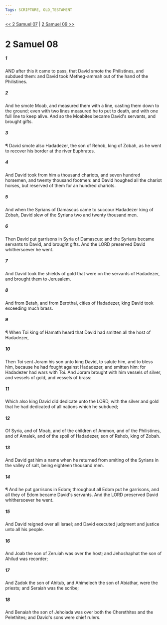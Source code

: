 ```yaml
---
Tags: SCRIPTURE, OLD_TESTAMENT
---
```


[<< 2 Samuel 07](OLD_TESTAMENT/10_2_Samuel/2_Samuel_07.md) | [2 Samuel 09 >>](OLD_TESTAMENT/10_2_Samuel/2_Samuel_09.md)

# 2 Samuel 08

##### 1
 AND after this it came to pass, that David smote the Philistines, and subdued them: and David took Metheg-ammah out of the hand of the Philistines.
##### 2
 And he smote Moab, and measured them with a line, casting them down to the ground; even with two lines measured he to put to death, and with one full line to keep alive.  And so the Moabites became David's servants, and brought gifts.
##### 3
 ¶ David smote also Hadadezer, the son of Rehob, king of Zobah, as he went to recover his border at the river Euphrates.
##### 4
 And David took from him a thousand chariots, and seven hundred horsemen, and twenty thousand footmen: and David houghed all the chariot horses, but reserved of them for an hundred chariots.
##### 5
 And when the Syrians of Damascus came to succour Hadadezer king of Zobah, David slew of the Syrians two and twenty thousand men.
##### 6
 Then David put garrisons in Syria of Damascus: and the Syrians became servants to David, and brought gifts.  And the LORD preserved David whithersoever he went.
##### 7
 And David took the shields of gold that were on the servants of Hadadezer, and brought them to Jerusalem.
##### 8
 And from Betah, and from Berothai, cities of Hadadezer, king David took exceeding much brass.
##### 9
 ¶ When Toi king of Hamath heard that David had smitten all the host of Hadadezer,
##### 10
 Then Toi sent Joram his son unto king David, to salute him, and to bless him, because he had fought against Hadadezer, and smitten him: for Hadadezer had wars with Toi.  And Joram brought with him vessels of silver, and vessels of gold, and vessels of brass:
##### 11
 Which also king David did dedicate unto the LORD, with the silver and gold that he had dedicated of all nations which he subdued;
##### 12
 Of Syria, and of Moab, and of the children of Ammon, and of the Philistines, and of Amalek, and of the spoil of Hadadezer, son of Rehob, king of Zobah.
##### 13
 And David gat him a name when he returned from smiting of the Syrians in the valley of salt, being eighteen thousand men.
##### 14
 ¶ And he put garrisons in Edom; throughout all Edom put he garrisons, and all they of Edom became David's servants.  And the LORD preserved David whithersoever he went.
##### 15
 And David reigned over all Israel; and David executed judgment and justice unto all his people.
##### 16
 And Joab the son of Zeruiah was over the host; and Jehoshaphat the son of Ahilud was recorder;
##### 17
 And Zadok the son of Ahitub, and Ahimelech the son of Abiathar, were the priests; and Seraiah was the scribe;
##### 18
 And Benaiah the son of Jehoiada was over both the Cherethites and the Pelethites; and David's sons were chief rulers.
